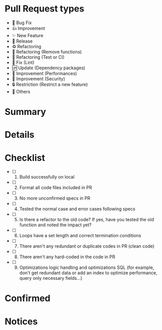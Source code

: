 <!--
  Put an easy title to understand.
  Don't forget to set reviewers.
-->
# Pull Request types
<!-- Choose only something to come under. -->
- 🐛 Bug Fix
- 👍 Improvement
- ✨ New Feature
- 🎉 Release
- ♻️ Refactoring
- 🚿 Refactoring (Remove functions)
- 💚 Refactoring (Test or CI)
- 👕 Fix (Lint)
- 🆙 Update (Dependency packages)
- 🚀 Improvement (Performances)
- 👮 Improvement (Security)
- 🔒 Restriction (Restrict a new feature)
- 👾 Others

# Summary
<!-- What was done? -->

# Details
<!-- Write detailed explanations, URL of explanatory materials or put screenshots, etc -->

# Checklist
<!-- Write review checklist for dev and reviewer -->
- [ ] 1. Build successfully on local
- [ ] 2. Format all code files included in PR
- [ ] 3. No more unconfirmed specs in PR
- [ ] 4. Tested the normal case and error cases following specs
- [ ] 5. Is there a refactor to the old code? If yes, have you tested the old function and noted the impact yet?
- [ ] 6. Loops have a set length and correct termination conditions
- [ ] 7. There aren't any redundant or duplicate codes in PR (clean code)
- [ ] 8. There aren't any hard-coded in the code in PR
- [ ] 9. Optimizations logic handling and optimizations SQL (for example, don't get redundant data or add an index to optimize performance, query only necessary fields...)

# Confirmed
<!-- Write confirmed operations, unit tests, etc -->

# Notices
<!-- Write what you want to check, what you don't have to check, etc -->